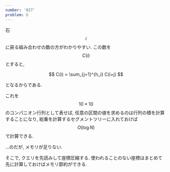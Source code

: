 ```yaml
---
number: '027'
problem: D
---
```

石 $$ i $$ に戻る組み合わせの数の方がわかりやすい. この数を $$ C(i) $$ とすると,

$$
C(i) = \sum_{j=1}^{h_i} C(i+j)
$$

となるからである.

これを $$ 10 \times 10 $$ のコンパニオン行列として表せば, 任意の区間の値を求めるのは行列の積を計算することになり, 総乗を計算するセグメントツリーに入れておけば $$ O(\log N) $$ で計算できる.

…のだが, メモリが足りない.

そこで, クエリを先読みして座標圧縮する. 使われることのない座標はまとめて先に計算しておけばメモリ節約ができる.
